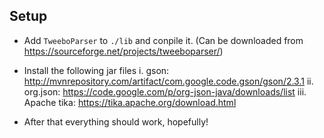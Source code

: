 ## Setup
- Add `TweeboParser` to `./lib` and conpile it. (Can be downloaded from https://sourceforge.net/projects/tweeboparser/)

- Install the following jar files
	i. gson: http://mvnrepository.com/artifact/com.google.code.gson/gson/2.3.1
	ii. org.json: https://code.google.com/p/org-json-java/downloads/list
	iii. Apache tika: https://tika.apache.org/download.html
	
- After that everything should work, hopefully!

